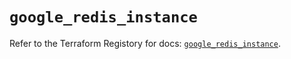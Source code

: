 # `google_redis_instance`

Refer to the Terraform Registory for docs: [`google_redis_instance`](https://registry.terraform.io/providers/hashicorp/google-beta/4.69.1/docs/resources/google_redis_instance).
